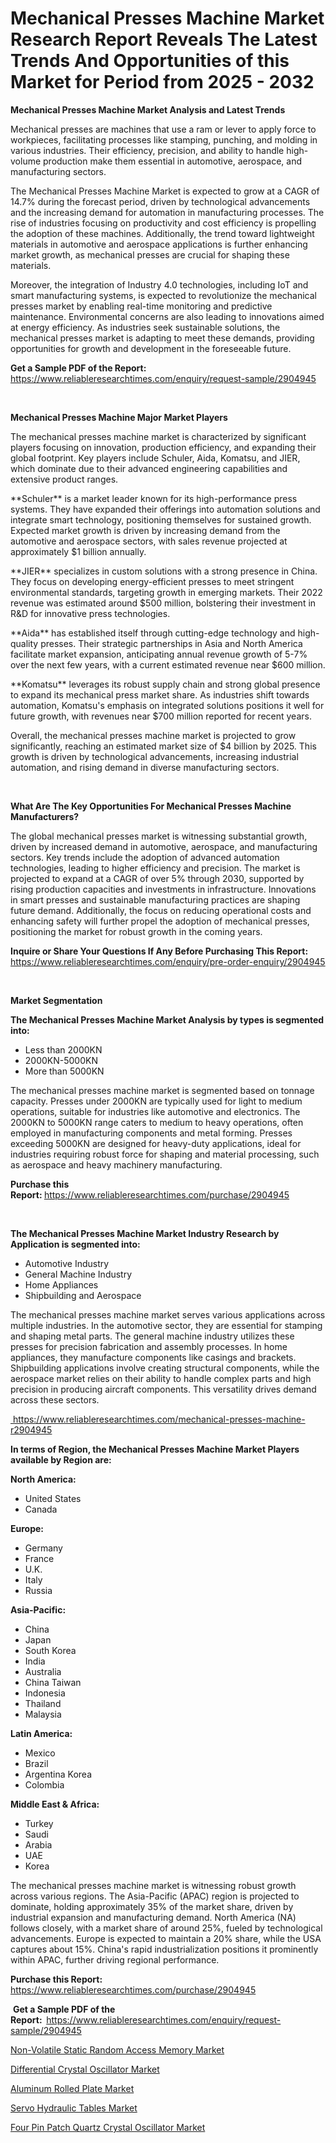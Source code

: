 <p><h1>Mechanical Presses Machine Market Research Report Reveals The Latest Trends And Opportunities of this Market for Period from 2025 - 2032</h1></p><p><strong>Mechanical Presses Machine Market Analysis and Latest Trends</strong></p>
<p><p>Mechanical presses are machines that use a ram or lever to apply force to workpieces, facilitating processes like stamping, punching, and molding in various industries. Their efficiency, precision, and ability to handle high-volume production make them essential in automotive, aerospace, and manufacturing sectors.</p><p>The Mechanical Presses Machine Market is expected to grow at a CAGR of 14.7% during the forecast period, driven by technological advancements and the increasing demand for automation in manufacturing processes. The rise of industries focusing on productivity and cost efficiency is propelling the adoption of these machines. Additionally, the trend toward lightweight materials in automotive and aerospace applications is further enhancing market growth, as mechanical presses are crucial for shaping these materials.</p><p>Moreover, the integration of Industry 4.0 technologies, including IoT and smart manufacturing systems, is expected to revolutionize the mechanical presses market by enabling real-time monitoring and predictive maintenance. Environmental concerns are also leading to innovations aimed at energy efficiency. As industries seek sustainable solutions, the mechanical presses market is adapting to meet these demands, providing opportunities for growth and development in the foreseeable future.</p></p>
<p><strong>Get a Sample PDF of the Report:&nbsp;</strong> <a href="https://www.reliableresearchtimes.com/enquiry/request-sample/2904945?utm_campaign=3014&utm_medium=2&utm_source=Github&utm_content=ia&utm_term=12032025&utm_id=mechanical-presses-machine">https://www.reliableresearchtimes.com/enquiry/request-sample/2904945</a></p>
<p>&nbsp;</p>
<p><strong>Mechanical Presses Machine Major Market Players</strong></p>
<p><p>The mechanical presses machine market is characterized by significant players focusing on innovation, production efficiency, and expanding their global footprint. Key players include Schuler, Aida, Komatsu, and JIER, which dominate due to their advanced engineering capabilities and extensive product ranges.</p><p>**Schuler** is a market leader known for its high-performance press systems. They have expanded their offerings into automation solutions and integrate smart technology, positioning themselves for sustained growth. Expected market growth is driven by increasing demand from the automotive and aerospace sectors, with sales revenue projected at approximately $1 billion annually.</p><p>**JIER** specializes in custom solutions with a strong presence in China. They focus on developing energy-efficient presses to meet stringent environmental standards, targeting growth in emerging markets. Their 2022 revenue was estimated around $500 million, bolstering their investment in R&D for innovative press technologies.</p><p>**Aida** has established itself through cutting-edge technology and high-quality presses. Their strategic partnerships in Asia and North America facilitate market expansion, anticipating annual revenue growth of 5-7% over the next few years, with a current estimated revenue near $600 million.</p><p>**Komatsu** leverages its robust supply chain and strong global presence to expand its mechanical press market share. As industries shift towards automation, Komatsu's emphasis on integrated solutions positions it well for future growth, with revenues near $700 million reported for recent years.</p><p>Overall, the mechanical presses machine market is projected to grow significantly, reaching an estimated market size of $4 billion by 2025. This growth is driven by technological advancements, increasing industrial automation, and rising demand in diverse manufacturing sectors.</p></p>
<p>&nbsp;</p>
<p><strong>What Are The Key Opportunities For Mechanical Presses Machine Manufacturers?</strong></p>
<p><p>The global mechanical presses market is witnessing substantial growth, driven by increased demand in automotive, aerospace, and manufacturing sectors. Key trends include the adoption of advanced automation technologies, leading to higher efficiency and precision. The market is projected to expand at a CAGR of over 5% through 2030, supported by rising production capacities and investments in infrastructure. Innovations in smart presses and sustainable manufacturing practices are shaping future demand. Additionally, the focus on reducing operational costs and enhancing safety will further propel the adoption of mechanical presses, positioning the market for robust growth in the coming years.</p></p>
<p><strong>Inquire or Share Your Questions If Any Before Purchasing This Report:</strong> <a href="https://www.reliableresearchtimes.com/enquiry/pre-order-enquiry/2904945?utm_campaign=3014&utm_medium=2&utm_source=Github&utm_content=ia&utm_term=12032025&utm_id=mechanical-presses-machine">https://www.reliableresearchtimes.com/enquiry/pre-order-enquiry/2904945</a></p>
<p>&nbsp;</p>
<p><strong>Market Segmentation</strong></p>
<p><strong>The Mechanical Presses Machine Market Analysis by types is segmented into:</strong></p>
<p><ul><li>Less than 2000KN</li><li>2000KN-5000KN</li><li>More than 5000KN</li></ul></p>
<p><p>The mechanical presses machine market is segmented based on tonnage capacity. Presses under 2000KN are typically used for light to medium operations, suitable for industries like automotive and electronics. The 2000KN to 5000KN range caters to medium to heavy operations, often employed in manufacturing components and metal forming. Presses exceeding 5000KN are designed for heavy-duty applications, ideal for industries requiring robust force for shaping and material processing, such as aerospace and heavy machinery manufacturing.</p></p>
<p><strong>Purchase this Report:&nbsp;</strong><a href="https://www.reliableresearchtimes.com/purchase/2904945?utm_campaign=3014&utm_medium=2&utm_source=Github&utm_content=ia&utm_term=12032025&utm_id=mechanical-presses-machine">https://www.reliableresearchtimes.com/purchase/2904945</a></p>
<p>&nbsp;</p>
<p><strong>The Mechanical Presses Machine Market Industry Research by Application is segmented into:</strong></p>
<p><ul><li>Automotive Industry</li><li>General Machine Industry</li><li>Home Appliances</li><li>Shipbuilding and Aerospace</li></ul></p>
<p><p>The mechanical presses machine market serves various applications across multiple industries. In the automotive sector, they are essential for stamping and shaping metal parts. The general machine industry utilizes these presses for precision fabrication and assembly processes. In home appliances, they manufacture components like casings and brackets. Shipbuilding applications involve creating structural components, while the aerospace market relies on their ability to handle complex parts and high precision in producing aircraft components. This versatility drives demand across these sectors.</p></p>
<p><a href="https://www.reliableresearchtimes.com/mechanical-presses-machine-r2904945?utm_campaign=3014&utm_medium=2&utm_source=Github&utm_content=ia&utm_term=12032025&utm_id=mechanical-presses-machine">&nbsp;https://www.reliableresearchtimes.com/mechanical-presses-machine-r2904945</a></p>
<p><strong>In terms of Region, the Mechanical Presses Machine Market Players available by Region are:</strong></p>
<p>
    <p> <strong> North America: </strong>
        <ul>
            <li>United States</li>
            <li>Canada</li>
        </ul>
        </p> 
    <p> <strong> Europe: </strong>
        <ul>
            <li>Germany</li>
            <li>France</li>
            <li>U.K.</li>
            <li>Italy</li>
            <li>Russia</li>
        </ul>
        </p> 
    <p> <strong> Asia-Pacific: </strong>
        <ul>
            <li>China</li>
            <li>Japan</li>
            <li>South Korea</li>
            <li>India</li>
            <li>Australia</li>
            <li>China Taiwan</li>
            <li>Indonesia</li>
            <li>Thailand</li>
            <li>Malaysia</li>
        </ul>
        </p> 
    <p> <strong> Latin America: </strong>
        <ul>
            <li>Mexico</li>
            <li>Brazil</li>
            <li>Argentina Korea</li>
            <li>Colombia</li>
        </ul>
        </p> 
    <p> <strong> Middle East & Africa: </strong>
        <ul>
            <li>Turkey</li>
            <li>Saudi</li>
            <li>Arabia</li>
            <li>UAE</li>
            <li>Korea</li>
        </ul>
    </p>
    </p>
<p><p>The mechanical presses machine market is witnessing robust growth across various regions. The Asia-Pacific (APAC) region is projected to dominate, holding approximately 35% of the market share, driven by industrial expansion and manufacturing demand. North America (NA) follows closely, with a market share of around 25%, fueled by technological advancements. Europe is expected to maintain a 20% share, while the USA captures about 15%. China's rapid industrialization positions it prominently within APAC, further driving regional performance.</p></p>
<p><strong>Purchase this Report: </strong><a href="https://www.reliableresearchtimes.com/purchase/2904945?utm_campaign=3014&utm_medium=2&utm_source=Github&utm_content=ia&utm_term=12032025&utm_id=mechanical-presses-machine">https://www.reliableresearchtimes.com/purchase/2904945</a></p>
<p>&nbsp;<strong>Get a Sample PDF of the Report:&nbsp;&nbsp;</strong><a href="https://www.reliableresearchtimes.com/enquiry/request-sample/2904945?utm_campaign=3014&utm_medium=2&utm_source=Github&utm_content=ia&utm_term=12032025&utm_id=mechanical-presses-machine">https://www.reliableresearchtimes.com/enquiry/request-sample/2904945</a></p>
<p><strong></strong></p>
<p><p><a href="https://github.com/cherrivacius/Market-Research-Report-List-1/blob/main/non-volatile-static-random-access-memory-market.md?utm_campaign=3014&utm_medium=2&utm_source=Github&utm_content=ia&utm_term=12032025&utm_id=mechanical-presses-machine">Non-Volatile Static Random Access Memory Market</a></p><p><a href="https://github.com/akramisabtu/Market-Research-Report-List-1/blob/main/differential-crystal-oscillator-market.md?utm_campaign=3014&utm_medium=2&utm_source=Github&utm_content=ia&utm_term=12032025&utm_id=mechanical-presses-machine">Differential Crystal Oscillator Market</a></p><p><a href="https://github.com/omduthkevork/Market-Research-Report-List-1/blob/main/aluminum-rolled-plate-market.md?utm_campaign=3014&utm_medium=2&utm_source=Github&utm_content=ia&utm_term=12032025&utm_id=mechanical-presses-machine">Aluminum Rolled Plate Market</a></p><p><a href="https://github.com/mafuzakirju/Market-Research-Report-List-1/blob/main/servo-hydraulic-tables-market.md?utm_campaign=3014&utm_medium=2&utm_source=Github&utm_content=ia&utm_term=12032025&utm_id=mechanical-presses-machine">Servo Hydraulic Tables Market</a></p><p><a href="https://github.com/Mayankdeswa/Market-Research-Report-List-1/blob/main/four-pin-patch-quartz-crystal-oscillator-market.md?utm_campaign=3014&utm_medium=2&utm_source=Github&utm_content=ia&utm_term=12032025&utm_id=mechanical-presses-machine">Four Pin Patch Quartz Crystal Oscillator Market</a></p></p>